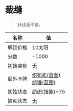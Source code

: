 # 裁缝  
> 针线活不错。  
  
名称  |  值  
----  |  ----  
解锁价格  |  10太阳  
分数  |  -1000  
初始装备  |  无  
额外卡牌  |  [织布机(蓝图)](Bp_Loom.md)<br>[纺锤(蓝图)](Bp_Spindle.md)  
初始状态  |  [纺织(技能)](Skill_Tailoring.md)+75  
被动状态  |  无  
